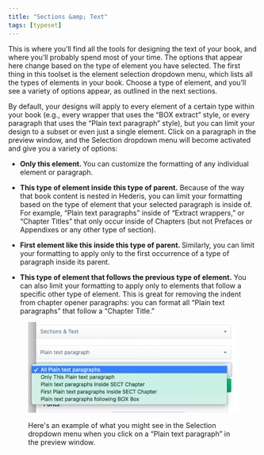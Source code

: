 ```yaml
---
title: "Sections &amp; Text"
tags: [typeset]
---
```

 
<html><body><section data-type="chapter" class="hsecchapter" data-hederis-type="hsecchapter" id="typeset-text-design" data-pi-attrs="id: typeset-text-design; data-tags: typeset;" role="doc-chapter" data-tags="typeset" data-author-name=" " data-book-title=" " title="Sections &amp; Text"><p class="hblkp" data-hederis-type="hblkp" id="p0AsgloVZ">This is where you&#8217;ll find all the tools for designing the text of your book, and where you&#8217;ll probably spend most of your time. The options that appear here change based on the type of element you have selected. The first thing in this toolset is the element selection dropdown menu, which lists all the types of elements in your book. Choose a type of element, and you&#8217;ll see a variety of options appear, as outlined in the next sections.</p><p class="hblkp" data-hederis-type="hblkp" id="pdgy45xEd">By default, your designs will apply to every element of a certain type within your book (e.g., every wrapper that uses the &#8220;BOX extract&#8221; style, or every paragraph that uses the &#8220;Plain text paragraph&#8221; style), but you can limit your design to a subset or even just a single element. Click on a paragraph in the preview window, and the Selection dropdown menu will become activated and give you a variety of options:</p><ul class="hwprbulletlist" data-hederis-type="hwprbulletlist" id="pxcSSog6P"><li class="hblkuli" data-hederis-type="hblkuli" id="lixCrWkXWp"><p class="hblkuli" data-hederis-type="hblklip" id="pJb4SRXWo"><strong data-hederis-type="hspanstrong" id="pbpcDUvU6">Only this element. </strong>You can customize the formatting of any individual element or paragraph.</p></li><li class="hblkuli" data-hederis-type="hblkuli" id="liMHmSUNUO"><p class="hblkuli" data-hederis-type="hblklip" id="pc8KnGbT7"><strong class="hspanstrong" data-hederis-type="hspanstrong" id="pPT1aTNSm">This type of element inside this type of parent.</strong> Because of the way that book content is nested in Hederis, you can limit your formatting based on the type of element that your selected paragraph is inside of. For example, &#8220;Plain text paragraphs&#8221; inside of &#8220;Extract wrappers,&#8221; or &#8220;Chapter Titles&#8221; that only occur inside of Chapters (but not Prefaces or Appendixes or any other type of section).</p></li><li class="hblkuli" data-hederis-type="hblkuli" id="liVb0JWPyb"><p class="hblkuli" data-hederis-type="hblklip" id="pY7l9ZLTL"><strong class="hspanstrong" data-hederis-type="hspanstrong" id="pBQ0pK6Ty">First element like this inside this type of parent. </strong>Similarly, you can limit your formatting to apply only to the first occurrence of a type of paragraph inside its parent.</p></li><li class="hblkuli" data-hederis-type="hblkuli" id="liODCCwALo"><p class="hblkuli" data-hederis-type="hblklip" id="pusI2jFE7"><strong class="hspanstrong" data-hederis-type="hspanstrong" id="pjOwLUo6K">This type of element that follows the previous type of element.</strong> You can also limit your formatting to apply only to elements that follow a specific other type of element. This is great for removing the indent from chapter opener paragraphs: you can format all &#8220;Plain text paragraphs&#8221; that follow a &#8220;Chapter Title.&#8221;</p></li></ul><figure class="hwprfig" data-hederis-type="hwprfig" id="pDmwRukvv"><img data-hederis-type="hblkimg" class="hblkimg" id="p0oLn6Weg" src="/images/subselectors.png" data-img-src="/images/subselectors.png"/><p class="hblkcaption" data-hederis-type="hblkcaption" id="pZa4Ui4nX">Here's an example of what you might see in the Selection dropdown menu when you click on a &#8220;Plain text paragraph&#8221; in the preview window.</p></figure></section></body></html>
